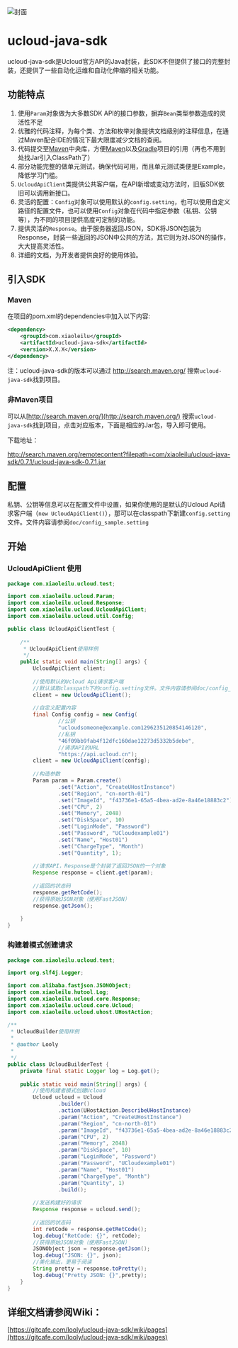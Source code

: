 ![封面](https://gitcafe-image.b0.upaiyun.com/c6f592a6a94231bd62b5da91510dcf0a.jpg)

# ucloud-java-sdk

ucloud-java-sdk是Ucloud官方API的Java封装，此SDK不但提供了接口的完整封装，还提供了一些自动化运维和自动化伸缩的相关功能。

## 功能特点

1. 使用`Param`对象做为大多数SDK API的接口参数，摒弃`Bean`类型参数造成的灵活性不足
2. 优雅的代码注释，为每个类、方法和枚举对象提供文档级别的注释信息，在通过Maven配合IDE的情况下最大限度减少文档的查阅。
3. 代码提交至[Maven](http://maven.apache.org/)中央库，方便[Maven](http://maven.apache.org/)以及[Gradle](http://gradle.org/)项目的引用（再也不用到处找Jar引入ClassPath了）
4. 部分功能完整的做单元测试，确保代码可用，而且单元测试类便是Example，降低学习门槛。
5. `UcloudApiClient`类提供公共客户端，在API新增或变动方法时，旧版SDK依旧可以调用新接口。
6. 灵活的配置：`Config`对象可以使用默认的`config.setting`，也可以使用自定义路径的配置文件，也可以使用`Config`对象在代码中指定参数（私钥、公钥等），为不同的项目提供高度可定制的功能。
7. 提供灵活的`Response`。由于服务器返回JSON，SDK将JSON包装为Response，封装一些返回的JSON中公共的方法，其它则为对JSON的操作，大大提高灵活性。
8. 详细的文档，为开发者提供良好的使用体验。

## 引入SDK

### Maven
在项目的pom.xml的dependencies中加入以下内容:

```XML
<dependency>
    <groupId>com.xiaoleilu</groupId>
    <artifactId>ucloud-java-sdk</artifactId>
    <version>X.X.X</version>
</dependency>
```

注：ucloud-java-sdk的版本可以通过 http://search.maven.org/ 搜索`ucloud-java-sdk`找到项目。

### 非Maven项目
可以从[http://search.maven.org/](http://search.maven.org/) 搜索`ucloud-java-sdk`找到项目，点击对应版本，下面是相应的Jar包，导入即可使用。

下载地址：

http://search.maven.org/remotecontent?filepath=com/xiaoleilu/ucloud-java-sdk/0.7.1/ucloud-java-sdk-0.7.1.jar

## 配置

私钥、公钥等信息可以在配置文件中设置，如果你使用的是默认的Ucloud Api请求客户端（`new UcloudApiClient()`），那可以在classpath下新建`config.setting`文件。文件内容请参阅`doc/config_sample.setting`

## 开始

### UcloudApiClient 使用

```Java
package com.xiaoleilu.ucloud.test;

import com.xiaoleilu.ucloud.Param;
import com.xiaoleilu.ucloud.Response;
import com.xiaoleilu.ucloud.UcloudApiClient;
import com.xiaoleilu.ucloud.util.Config;

public class UcloudApiClientTest {
	
	/**
	 * UcloudApiClient使用样例
	 */
	public static void main(String[] args) {
		UcloudApiClient client;
		
		//使用默认的Ucloud Api请求客户端
		//默认读取classpath下的config.setting文件。文件内容请参阅doc/config_sample.setting
		client = new UcloudApiClient();
		
		//自定义配置内容
		final Config config = new Config(
				//公钥
				"ucloudsomeone@example.com1296235120854146120", 
				//私钥
				"46f09bb9fab4f12dfc160dae12273d5332b5debe", 
				//请求API的URL
				"https://api.ucloud.cn");
		client = new UcloudApiClient(config);
		
		//构造参数
		Param param = Param.create()
				.set("Action", "CreateUHostInstance")
				.set("Region", "cn-north-01")
				.set("ImageId", "f43736e1-65a5-4bea-ad2e-8a46e18883c2")
				.set("CPU", 2)
				.set("Memory", 2048)
				.set("DiskSpace", 10)
				.set("LoginMode", "Password")
				.set("Password", "UCloudexample01")
				.set("Name", "Host01")
				.set("ChargeType", "Month")
				.set("Quantity", 1);
		
		//请求API，Response是个封装了返回JSON的一个对象
		Response response = client.get(param);
		
		//返回的状态码
		response.getRetCode();
		//获得原始JSON对象（使用FastJSON）
		response.getJson();
		
	}
}
```

### 构建着模式创建请求
```Java
package com.xiaoleilu.ucloud.test;

import org.slf4j.Logger;

import com.alibaba.fastjson.JSONObject;
import com.xiaoleilu.hutool.Log;
import com.xiaoleilu.ucloud.core.Response;
import com.xiaoleilu.ucloud.core.Ucloud;
import com.xiaoleilu.ucloud.uhost.UHostAction;

/**
 * UcloudBuilder使用样例
 * 
 * @author Looly
 *
 */
public class UcloudBuilderTest {
	private final static Logger log = Log.get();
	
	public static void main(String[] args) {
		//使用构建者模式创建Ucloud
		Ucloud ucloud = Ucloud
				.builder()
				.action(UHostAction.DescribeUHostInstance)
				.param("Action", "CreateUHostInstance")
				.param("Region", "cn-north-01")
				.param("ImageId", "f43736e1-65a5-4bea-ad2e-8a46e18883c2")
				.param("CPU", 2)
				.param("Memory", 2048)
				.param("DiskSpace", 10)
				.param("LoginMode", "Password")
				.param("Password", "UCloudexample01")
				.param("Name", "Host01")
				.param("ChargeType", "Month")
				.param("Quantity", 1)
				.build();
		
		//发送构建好的请求
		Response response = ucloud.send();
		
		//返回的状态码
		int retCode = response.getRetCode();
		log.debug("RetCode: {}", retCode);
		//获得原始JSON对象（使用FastJSON）
		JSONObject json = response.getJson();
		log.debug("JSON: {}", json);
		//美化输出，更易于阅读
		String pretty = response.toPretty();
		log.debug("Pretty JSON: {}",pretty);
	}
}
```

## 详细文档请参阅Wiki：

[https://gitcafe.com/looly/ucloud-java-sdk/wiki/pages](https://gitcafe.com/looly/ucloud-java-sdk/wiki/pages)